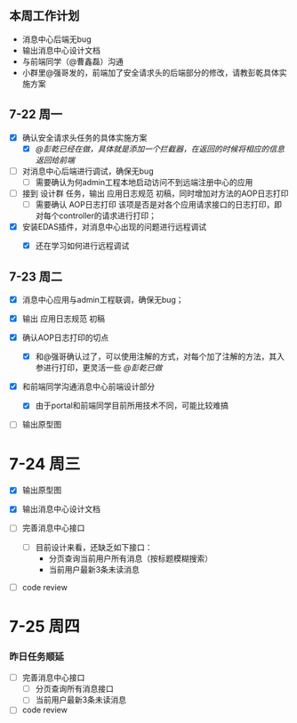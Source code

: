 ## 本周工作计划

- 消息中心后端无bug
- 输出消息中心设计文档
- 与前端同学（@曹鑫磊）沟通
- 小群里@强哥发的，前端加了安全请求头的后端部分的修改，请教彭乾具体实施方案



## 7-22  周一

- [x] 确认安全请求头任务的具体实施方案  
  - [x] *@彭乾已经在做，具体就是添加一个拦截器，在返回的时候将相应的信息返回给前端*
- [ ] 对消息中心后端进行调试，确保无bug
  - [ ] 需要确认为何admin工程本地启动访问不到远端注册中心的应用
- [ ] 接到 设计群 任务，输出 应用日志规范 初稿，同时增加对方法的AOP日志打印
  - [ ] 需要确认 AOP日志打印 该项是否是对各个应用请求接口的日志打印，即对每个controller的请求进行打印；
- [x] 安装EDAS插件，对消息中心出现的问题进行远程调试
  - [x] 还在学习如何进行远程调试



## 7-23 周二

* [x] 消息中心应用与admin工程联调，确保无bug；
* [x] 输出 应用日志规范 初稿
* [x] 确认AOP日志打印的切点
  * [x] 和@强哥确认过了，可以使用注解的方式，对每个加了注解的方法，其入参进行打印，更灵活一些  *@彭乾已做*
* [x] 和前端同学沟通消息中心前端设计部分
  * [x] 由于portal和前端同学目前所用技术不同，可能比较难搞
* [ ] 输出原型图



# 7-24  周三

* [x] 输出原型图
* [x] 输出消息中心设计文档
* [ ] 完善消息中心接口
  * [ ] 目前设计来看，还缺乏如下接口：
    * 分页查询当前用户所有消息（按标题模糊搜索）
    * 当前用户最新3条未读消息
* [ ] code review



# 7-25 周四

### 昨日任务顺延

* [ ] 完善消息中心接口
  * [ ] 分页查询所有消息接口
  * [ ] 当前用户最新3条未读消息
* [ ] code review